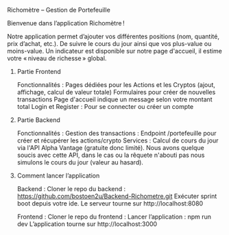Richomètre – Gestion de Portefeuille

Bienvenue dans l’application Richomètre !

Notre application permet d’ajouter vos différentes positions (nom, quantité, prix d’achat, etc.). De suivre le cours du jour ainsi que vos plus-value ou moins-value.
Un indicateur est disponible sur notre page d'accueil, il estime votre « niveau de richesse » global.

1. Partie Frontend

   Fonctionnalités :
        Pages dédiées pour les Actions et les Cryptos (ajout, affichage, calcul de valeur totale)
        Formulaires pour créer de nouvelles transactions
        Page d'accueil indique un message selon votre montant total
        Login et Register : Pour se connecter ou créer un compte


2. Partie Backend

    Fonctionnalités :
        Gestion des transactions : Endpoint /portefeuille pour créer et récupérer les actions/crypto
        Services : Calcul de cours du jour via l'API Alpha Vantage (gratuite donc limité). Nous avons quelque soucis avec cette API, dans le cas ou la rêquete n'abouti pas nous simulons le cours du jour (valeur au hasard).


4. Comment lancer l’application

    Backend :
        Cloner le repo du backend : https://github.com/bostoen2u/Backend-Richometre.git
        Exécuter sprint boot depuis votre ide.
        Le serveur tourne sur http://localhost:8080

    Frontend :
        Cloner le repo du frontend :
        Lancer l’application : npm run dev
        L’application tourne sur http://localhost:3000
